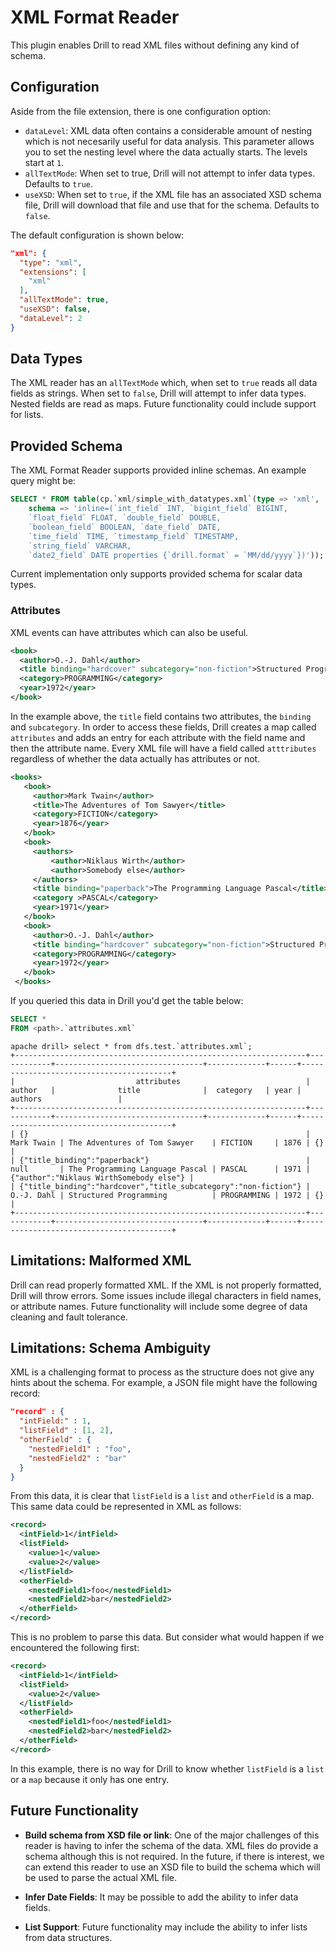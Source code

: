 # XML Format Reader
This plugin enables Drill to read XML files without defining any kind of schema.

## Configuration
Aside from the file extension, there is one configuration option:

* `dataLevel`: XML data often contains a considerable amount of nesting which is not necesarily useful for data analysis. This parameter allows you to set the nesting level
  where the data actually starts.  The levels start at `1`.
* `allTextMode`:  When set to true, Drill will not attempt to infer data types.  Defaults to `true`.
* `useXSD`:  When set to `true`, if the XML file has an associated XSD schema file, Drill will
  download that file and use that for the schema.  Defaults to `false`.

The default configuration is shown below:

```json
"xml": {
  "type": "xml",
  "extensions": [
    "xml"
  ],
  "allTextMode": true,
  "useXSD": false,
  "dataLevel": 2
}
```

## Data Types
The XML reader has an `allTextMode` which, when set to `true` reads all data fields as strings.
When set to `false`, Drill will attempt to infer data types.
Nested fields are read as maps.  Future functionality could include support for lists.

## Provided Schema
The XML Format Reader supports provided inline schemas.  An example query might be:

```sql
SELECT * FROM table(cp.`xml/simple_with_datatypes.xml`(type => 'xml',
    schema => 'inline=(`int_field` INT, `bigint_field` BIGINT,
    `float_field` FLOAT, `double_field` DOUBLE,
    `boolean_field` BOOLEAN, `date_field` DATE,
    `time_field` TIME, `timestamp_field` TIMESTAMP,
    `string_field` VARCHAR,
    `date2_field` DATE properties {`drill.format` = `MM/dd/yyyy`})'));
```

Current implementation only supports provided schema for scalar data types.

### Attributes
XML events can have attributes which can also be useful.
```xml
<book>
  <author>O.-J. Dahl</author>
  <title binding="hardcover" subcategory="non-fiction">Structured Programming</title>
  <category>PROGRAMMING</category>
  <year>1972</year>
</book>
```

In the example above, the `title` field contains two attributes, the `binding` and `subcategory`.  In order to access these fields, Drill creates a map called `attributes` and
adds an entry for each attribute with the field name and then the attribute name.  Every XML file will have a field called `atttributes` regardless of whether the data actually
has attributes or not.

```xml
<books>
   <book>
     <author>Mark Twain</author>
     <title>The Adventures of Tom Sawyer</title>
     <category>FICTION</category>
     <year>1876</year>
   </book>
   <book>
     <authors>
         <author>Niklaus Wirth</author>
         <author>Somebody else</author>
     </authors>
     <title binding="paperback">The Programming Language Pascal</title>
     <category >PASCAL</category>
     <year>1971</year>
   </book>
   <book>
     <author>O.-J. Dahl</author>
     <title binding="hardcover" subcategory="non-fiction">Structured Programming</title>
     <category>PROGRAMMING</category>
     <year>1972</year>
   </book>
 </books>
```
If you queried this data in Drill you'd get the table below:

```sql
SELECT *
FROM <path>.`attributes.xml`
```

```
apache drill> select * from dfs.test.`attributes.xml`;
+-----------------------------------------------------------------+------------+---------------------------------+-------------+------+-----------------------------------------+
|                           attributes                            |   author   |              title              |  category   | year |                 authors                 |
+-----------------------------------------------------------------+------------+---------------------------------+-------------+------+-----------------------------------------+
| {}                                                              | Mark Twain | The Adventures of Tom Sawyer    | FICTION     | 1876 | {}                                      |
| {"title_binding":"paperback"}                                   | null       | The Programming Language Pascal | PASCAL      | 1971 | {"author":"Niklaus WirthSomebody else"} |
| {"title_binding":"hardcover","title_subcategory":"non-fiction"} | O.-J. Dahl | Structured Programming          | PROGRAMMING | 1972 | {}                                      |
+-----------------------------------------------------------------+------------+---------------------------------+-------------+------+-----------------------------------------+
```

## Limitations:  Malformed XML
Drill can read properly formatted XML.  If the XML is not properly formatted, Drill will throw errors. Some issues include illegal characters in field names, or attribute names.
Future functionality will include some degree of data cleaning and fault tolerance.

## Limitations: Schema Ambiguity
XML is a challenging format to process as the structure does not give any hints about the schema.  For example, a JSON file might have the following record:

```json
"record" : {
  "intField:" : 1,
  "listField" : [1, 2],
  "otherField" : {
    "nestedField1" : "foo",
    "nestedField2" : "bar"
  }
}
```

From this data, it is clear that `listField` is a `list` and `otherField` is a map.  This same data could be represented in XML as follows:

```xml
<record>
  <intField>1</intField>
  <listField>
    <value>1</value>
    <value>2</value>
  </listField>
  <otherField>
    <nestedField1>foo</nestedField1>
    <nestedField2>bar</nestedField2>
  </otherField>
</record>
```
This is no problem to parse this data. But consider what would happen if we encountered the following first:
```xml
<record>
  <intField>1</intField>
  <listField>
    <value>2</value>
  </listField>
  <otherField>
    <nestedField1>foo</nestedField1>
    <nestedField2>bar</nestedField2>
  </otherField>
</record>
```
In this example, there is no way for Drill to know whether `listField` is a `list` or a `map` because it only has one entry.

## Future Functionality

* **Build schema from XSD file or link**:  One of the major challenges of this reader is having to infer the schema of the data. XML files do provide a schema although this is not
 required.  In the future, if there is interest, we can extend this reader to use an XSD file to build the schema which will be used to parse the actual XML file.

* **Infer Date Fields**: It may be possible to add the ability to infer data fields.

* **List Support**:  Future functionality may include the ability to infer lists from data structures.
